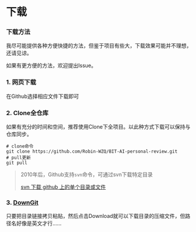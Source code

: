 # 下载

### 下载方法

我尽可能提供各种方便快捷的方法，但鉴于项目有些大，下载效果可能并不理想，还请见谅。

如果有更方便的方法，欢迎提出Issue。

### 1. 网页下载

在Github选择相应文件下载即可

### 2. Clone全仓库

如果有充分的时间和空间，推荐使用Clone下全项目。以此种方式下载可以保持与仓库同步。

```
# clone命令 
git clone https://github.com/Robin-WZQ/BIT-AI-personal-review.git
# pull更新 
git pull
```

> 2010年后，Github支持`svn`命令，可通过svn下载特定目录
>
> [svn 下载 github 上的单个目录或文件](https://www.runoob.com/w3cnote/svn-co-github-dir.html)

### 3. [DownGit](https://minhaskamal.github.io/DownGit/#/home)

只要把目录链接拷贝粘贴，然后点击Download就可以下载目录的压缩文件，但路径名好像是英文才行……
